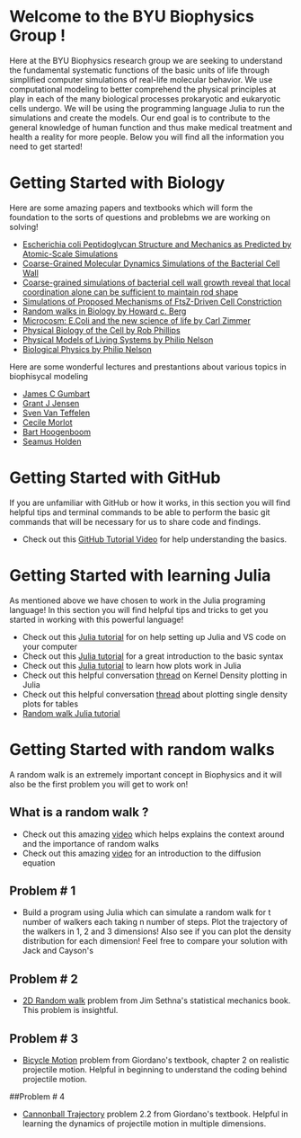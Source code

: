 
# Welcome to the BYU Biophysics Group !
Here at the BYU Biophysics research group we are seeking to understand the fundamental systematic functions of the basic units of life through simplified computer simulations of real-life molecular behavior. We use computational modeling to better comprehend the physical principles at play in each of the many biological processes prokaryotic and eukaryotic cells undergo. We will be using the programming language Julia to run the simulations and create the models. Our end goal is to contribute to the general knowledge of human function and thus make medical treatment and health a reality for more people. Below you will find all the information you need to get started! 

# Getting Started with Biology
Here are some amazing papers and textbooks which will form the foundation to the sorts of questions and problebms we are working on solving! 
* [Escherichia coli Peptidoglycan Structure and Mechanics as Predicted by Atomic-Scale Simulations](https://journals.plos.org/ploscompbiol/article?id=10.1371/journal.pcbi.1003475)
* [Coarse-Grained Molecular Dynamics Simulations of the Bacterial Cell Wall](https://www.researchgate.net/publication/304020343_Coarse-Grained_Molecular_Dynamics_Simulations_of_the_Bacterial_Cell_Wall)
* [Coarse-grained simulations of bacterial cell wall growth reveal that local coordination alone can be sufficient to maintain rod shape](https://www.pnas.org/content/112/28/E3689.long)
* [Simulations of Proposed Mechanisms of FtsZ-Driven Cell Constriction](https://journals.asm.org/doi/10.1128/JB.00576-20)
* [Random walks in Biology by Howard c. Berg](https://press.princeton.edu/books/paperback/9780691000640/random-walks-in-biology)
* [Microcosm: E.Coli and the new science of life by Carl Zimmer](https://www.amazon.com/Microcosm-Coli-Science-Life/dp/0307276864/ref=asc_df_0307276864/?tag=hyprod-20&linkCode=df0&hvadid=266033622375&hvpos=&hvnetw=g&hvrand=7949759552210628870&hvpone=&hvptwo=&hvqmt=&hvdev=c&hvdvcmdl=&hvlocint=&hvlocphy=9029858&hvtargid=pla-529339927612&psc=1)
* [Physical Biology of the Cell by Rob Phillips](https://www.amazon.com/Physical-Biology-Cell-Rob-Phillips/dp/0815344503/ref=sr_1_1?gclid=CjwKCAjwloCSBhAeEiwA3hVo_Z_QGpY5HKXNcUuloiPCHinDh-dNL-LtrzsACZaicseqIxA1a1vuKhoC6QEQAvD_BwE&hvadid=241627101117&hvdev=c&hvlocphy=9029858&hvnetw=g&hvqmt=e&hvrand=626376698173270681&hvtargid=kwd-10715236319&hydadcr=3208_10392132&keywords=physical+biology+of+the+cell&qid=1648415021&s=books&sr=1-1)  
* [Physical Models of Living Systems by Philip Nelson](https://www.physics.upenn.edu/biophys/PMLS2e/index.html)
* [Biological Physics by Philip Nelson](https://www.physics.upenn.edu/biophys/BPse/)

Here are some wonderful lectures and prestantions about various topics in biophisycal modeling
* [James C Gumbart](https://www.youtube.com/watch?v=tp-FPanCaWM)
* [Grant J Jensen](https://www.youtube.com/watch?v=FSOrXcWOMJU)
* [Sven Van Teffelen](https://www.youtube.com/watch?v=oYY03X2mZgw)
* [Cecile Morlot](https://www.youtube.com/watch?v=71c3rET3qAI&feature=youtu.be)
* [Bart Hoogenboom](https://www.youtube.com/watch?v=y-I0thStOv0)
* [Seamus Holden](https://www.youtube.com/watch?v=7GP5zZyTRPY)



# Getting Started with GitHub
If you are unfamiliar with GitHub or how it works, in this section you will find helpful tips and terminal commands to be able to perform the basic git commands that will be necessary for us to share code and findings. 
* Check out this [GitHub Tutorial Video](https://www.youtube.com/watch?v=DVRQoVRzMIY&list=WL&index=20&t=513s) for help understanding the basics.

# Getting Started with learning Julia
As mentioned above we have chosen to work in the Julia programing language! In this section you will find helpful tips and tricks to get you started in working with this powerful language! 
* Check out this [Julia tutorial](https://syl1.gitbook.io/julia-language-a-concise-tutorial/) for on help setting up Julia and VS code on your computer
* Check out this [Julia tutorial](https://www.youtube.com/watch?v=sE67bP2PnOo) for a great introduction to the basic syntax 
* Check out this [Julia tutorial](https://docs.juliaplots.org/latest/tutorial/) to learn how plots work in Julia
* Check out this helpful conversation [thread](https://stackoverflow.com/questions/58087096/a-plot-describing-the-density-of-data-points-in-2d-space-in-julia) on Kernel Density plotting in Julia
* Check out this helpful conversation [thread](https://discourse.julialang.org/t/plotting-single-density-plot-for-table/51962) about plotting single density plots for tables
* [Random walk Julia tutorial](https://sje30.github.io/catam-julia/casestudies/randomwalks/randomwalksnotebook.html)

# Getting Started with random walks 
A random walk is an extremely important concept in Biophysics and it will also be the first problem you will get to work on! 
## What is a random walk ?
* Check out this amazing [video](https://www.youtube.com/watch?v=stgYW6M5o4k) which helps explains the context around and the importance of random walks 
* Check out this amazing [video](https://www.youtube.com/watch?v=a3V0BJLIo_c) for an introduction to the diffusion equation
## Problem # 1
* Build a program using Julia which can simulate a random walk for t number of walkers each taking n number of steps. Plot the trajectory of the walkers in 1, 2 and 3 dimensions! Also see if you can plot the density distribution for each dimension! Feel free to compare your solution with Jack and Cayson's

## Problem # 2

* [2D Random walk](resources/SethnaStatMech_2Dwalk.pdf) problem from Jim Sethna's statistical mechanics book. This problem is insightful.


## Problem # 3

* [Bicycle Motion](resources/Chapter_2_Giordano.pdf) problem from Giordano's textbook, chapter 2 on realistic projectile motion. Helpful in beginning to understand the coding behind projectile motion. 

##Problem # 4

* [Cannonball Trajectory](resources/Chapter_2_Giordano.pdf) problem 2.2 from Giordano's textbook. Helpful in learning the dynamics of projectile motion in multiple dimensions. 
